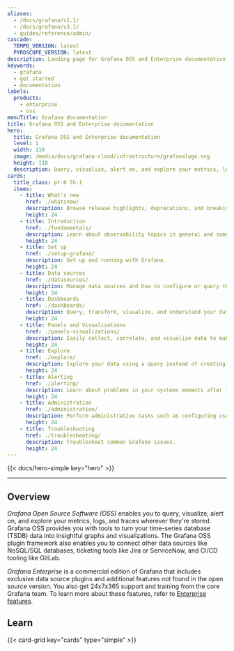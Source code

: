 ```yaml
---
aliases:
  - /docs/grafana/v1.1/
  - /docs/grafana/v3.1/
  - guides/reference/admin/
cascade:
  TEMPO_VERSION: latest
  PYROSCOPE_VERSION: latest
description: Landing page for Grafana OSS and Enterprise documentation
keywords:
  - grafana
  - get started
  - documentation
labels:
  products:
    - enterprise
    - oss
menuTitle: Grafana documentation
title: Grafana OSS and Enterprise documentation
hero:
  title: Grafana OSS and Enterprise documentation
  level: 1
  width: 110
  image: /media/docs/grafana-cloud/infrastructure/grafanalogo.svg
  height: 110
  description: Query, visualize, alert on, and explore your metrics, logs, and traces wherever they are stored.
cards:
  title_class: pt-0 lh-1
  items:
    - title: What's new
      href: ./whatsnew/
      description: Browse release highlights, deprecations, and breaking changes in Grafana releases.
      height: 24
    - title: Introduction
      href: ./fundamentals/
      description: Learn about observability topics in general and some of the products included in Grafana.
      height: 24
    - title: Set up
      href: ./setup-grafana/
      description: Get up and running with Grafana.
      height: 24
    - title: Data sources
      href: ./datasources/
      description: Manage data sources and how to configure or query the built-in data sources.
      height: 24
    - title: Dashboards
      href: ./dashboards/
      description: Query, transform, visualize, and understand your data no matter where it’s stored.
      height: 24
    - title: Panels and Visualizations
      href: ./panels-visualizations/
      description: Easily collect, correlate, and visualize data to make informed decisions in real-time.
      height: 24
    - title: Explore
      href: ./explore/
      description: Explore your data using a query instead of creating a dashboard.
      height: 24
    - title: Alerting
      href: ./alerting/
      description: Learn about problems in your systems moments after they occur.
      height: 24
    - title: Administration
      href: ./administration/
      description: Perform administrative tasks such as configuring user management and roles and permissions.
      height: 24
    - title: Troubleshooting
      href: ./troubleshooting/
      description: Troubleshoot common Grafana issues.
      height: 24
---
```


{{< docs/hero-simple key="hero" >}}

---

## Overview

_Grafana Open Source Software (OSS)_ enables you to query, visualize, alert on, and explore your metrics, logs, and traces wherever they're stored. Grafana OSS provides you with tools to turn your time-series database (TSDB) data into insightful graphs and visualizations. The Grafana OSS plugin framework also enables you to connect other data sources like NoSQL/SQL databases, ticketing tools like Jira or ServiceNow, and CI/CD tooling like GitLab.

_Grafana Enterprise_ is a commercial edition of Grafana that includes exclusive data source plugins and additional features not found in the open source version. You also get 24x7x365 support and training from the core Grafana team.
To learn more about these features, refer to [Enterprise features](https://grafana.com/docs/grafana/<GRAFANA_VERSION>/introduction/grafana-enterprise/#enterprise-features-in-grafana-cloud).

## Learn

{{< card-grid key="cards" type="simple" >}}
